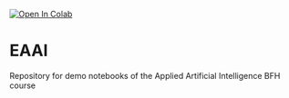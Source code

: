 [![Open In Colab](https://colab.research.google.com/assets/colab-badge.svg)](https://colab.research.google.com/github/guiwitz/EAAI/blob/main)

# EAAI
Repository for demo notebooks of the Applied Artificial Intelligence BFH course

